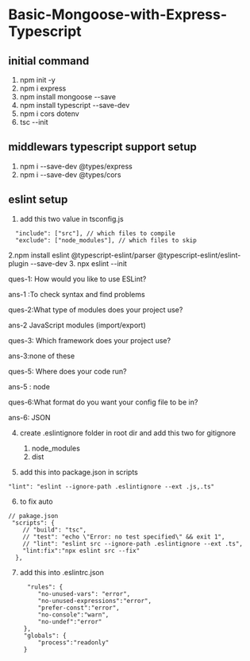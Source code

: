 # Basic-Mongoose-with-Express-Typescript

## initial command
1. npm init -y
2. npm i express
3. npm install mongoose --save
4. npm install typescript --save-dev
5. npm i cors dotenv
6. tsc --init
## middlewars typescript support setup 
1. npm i --save-dev @types/express
2. npm i --save-dev @types/cors

## eslint setup
1. add this two value in tsconfig.js
```
  "include": ["src"], // which files to compile
  "exclude": ["node_modules"], // which files to skip
```
2.npm install eslint @typescript-eslint/parser @typescript-eslint/eslint-plugin --save-dev
3. npx eslint --init

ques-1: How would you like to use ESLint?

ans-1 :To check syntax and find problems

ques-2:What type of modules does your project use?

ans-2 JavaScript modules (import/export)

ques-3: Which framework does your project use?

ans-3:none of these

ques-5: Where does your code run?

ans-5 : node

ques-6:What format do you want your config file to be in?

ans-6: JSON

4. create .eslintignore folder in root dir and add this two for gitignore
    1. node_modules
    2. dist

5. add this into package.json in scripts

```
"lint": "eslint --ignore-path .eslintignore --ext .js,.ts"
```


6. to fix auto 
```
// pakage.json
 "scripts": {
    // "build": "tsc",
    // "test": "echo \"Error: no test specified\" && exit 1",
    // "lint": "eslint src --ignore-path .eslintignore --ext .ts",
    "lint:fix":"npx eslint src --fix"
  },
```

7. add this into .eslintrc.json
   ```
     "rules": {
        "no-unused-vars": "error",
        "no-unused-expressions":"error",
        "prefer-const":"error",
        "no-console":"warn",
        "no-undef":"error"
    },
    "globals": {
        "process":"readonly"
    }
   ```
